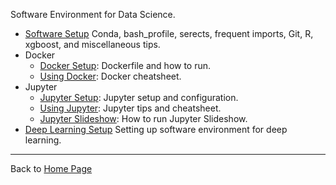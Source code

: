 Software Environment for Data Science.
- [Software Setup](setup_local.md)
Conda, bash_profile, serects, frequent imports, Git, R, xgboost, and miscellaneous tips.
- Docker
  - [Docker Setup](setup_docker.md): Dockerfile and how to run.
  - [Using Docker](using_docker.md): Docker cheatsheet.
- Jupyter
  - [Jupyter Setup](setup_jupyter.md): Jupyter setup and configuration.
  - [Using Jupyter](https://github.com/yang-zhang/ds-env/blob/master/using_jupyter.ipynb): Jupyter tips and cheatsheet.
  - [Jupyter Slideshow](https://github.com/yang-zhang/ds-env/blob/master/jupyter_slideshow.ipynb): How to run Jupyter Slideshow.
- [Deep Learning Setup](setup_deep_learning.md)
Setting up software environment for deep learning.

---
Back to [Home Page](https://yang-zhang.github.io/)
